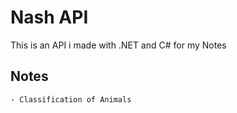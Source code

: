 # Nash API

This is an API i made with .NET and C# for my Notes

## Notes

    - Classification of Animals
    